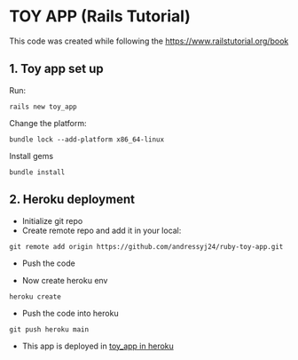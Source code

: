 # TOY APP (Rails Tutorial)

This code was created while following the https://www.railstutorial.org/book

## 1. Toy app set up
Run: 

`rails new toy_app`

Change the platform: 

`bundle lock --add-platform x86_64-linux`

Install gems

`bundle install`


## 2. Heroku deployment
- Initialize git repo
- Create remote repo and add it in your local:

`git remote add origin https://github.com/andressyj24/ruby-toy-app.git`

- Push the code

- Now create heroku env

`heroku create`

- Push the code into heroku

`git push heroku main`

- This app is deployed in [toy_app in heroku](https://glacial-taiga-37364.herokuapp.com/)


